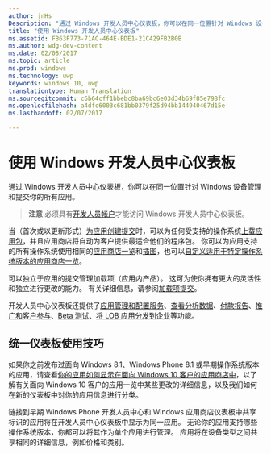 ```yaml
---
author: jnHs
Description: "通过 Windows 开发人员中心仪表板，你可以在同一位置针对 Windows 设备管理和提交你的所有应用。"
title: "使用 Windows 开发人员中心仪表板"
ms.assetid: FB63F773-71AC-464E-BDE1-21C429FB2B0B
ms.author: wdg-dev-content
ms.date: 02/08/2017
ms.topic: article
ms.prod: windows
ms.technology: uwp
keywords: windows 10, uwp
translationtype: Human Translation
ms.sourcegitcommit: c6b64cff1bbebc8ba69bc6e03d34b69f85e798fc
ms.openlocfilehash: a4dfc6003c681bb0379f25d94bb144940467d15e
ms.lasthandoff: 02/07/2017

---
```


# <a name="using-the-windows-dev-center-dashboard"></a>使用 Windows 开发人员中心仪表板


通过 Windows 开发人员中心仪表板，你可以在同一位置针对 Windows 设备管理和提交你的所有应用。

> **注意**   必须具有[开发人员帐户](http://go.microsoft.com/fwlink/p/?LinkId=615100)才能访问 Windows 开发人员中心仪表板。

当（首次或以更新形式）[为应用创建提交](app-submissions.md)时，可以为任何受支持的操作系统[上载应用包](upload-app-packages.md)，并且应用商店将自动为客户提供最适合他们的程序包。 你可以为应用支持的所有操作系统使用相同的[应用商店一览](create-app-store-listings.md)和[插图](app-screenshots-and-images.md)，也可以[自定义适用于特定操作系统版本的应用商店一览](create-platform-specific-Store-listings.md)。

可以独立于应用的提交管理加载项（应用内产品）。 这可为使你拥有更大的灵活性和独立进行更改的能力。 有关详细信息，请参阅[加载项提交](add-on-submissions.md)。

开发人员中心仪表板还提供了[应用管理和配置服务](app-management-and-services.md)、[查看分析数据](analytics.md)、[付款报告](payout-summary.md)、[推广和客户参与](app-promotion-and-customer-engagement.md)、[Beta 测试](beta-testing-and-targeted-distribution.md)、[将 LOB 应用分发到企业](distribute-lob-apps-to-enterprises.md)等功能。

## <a name="tips-for-using-the-unified-dashboard"></a>统一仪表板使用技巧

如果你之前发布过面向 Windows 8.1、Windows Phone 8.1 或早期操作系统版本的应用，请查看[你的应用如何显示在面向 Windows 10 客户的应用商店中](how-your-app-appears-in-the-store-for-windows-10-customers.md)，以了解有关面向 Windows 10 客户的应用一览中某些更改的详细信息，以及我们如何在新的仪表板中对你的应用信息进行分类。

链接到早期 Windows Phone 开发人员中心和 Windows 应用商店仪表板中共享标识的应用将在开发人员中心仪表板中显示为同一应用。 无论你的应用支持哪些操作系统版本，你都可以将其作为单个应用进行管理。 应用将在设备类型之间共享相同的详细信息，例如价格和类别。

 

 





